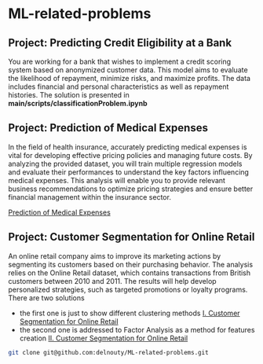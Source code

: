 # ML-related-problems
## Project: Predicting Credit Eligibility at a Bank
You are working for a bank that wishes to implement a credit scoring system based on anonymized customer data. 
This model aims to evaluate the likelihood of repayment, minimize risks, and maximize profits. 
The data includes financial and personal characteristics as well as repayment histories.
The solution is presented in **main/scripts/classificationProblem.ipynb**

## Project:  Prediction of Medical Expenses
In the field of health insurance, accurately predicting medical expenses is vital for developing effective pricing policies and managing future costs. By analyzing the provided dataset, you will train multiple regression models and evaluate their performances to understand the key factors influencing medical expenses. This analysis will enable you to provide relevant business recommendations to optimize pricing strategies and ensure better financial management within the insurance sector.

[Prediction of Medical Expenses](https://github.com/delnouty/ML-related-problems/blob/main/scripts/simpleRegression.ipynb)

## Project: Customer Segmentation for Online Retail
An online retail company aims to improve its marketing actions by segmenting its customers based on their purchasing behavior. The analysis relies on the Online Retail dataset, which contains transactions from British customers between 2010 and 2011. The results will help develop personalized strategies, such as targeted promotions or loyalty programs.
There are two solutions 
* the first one is just to show different clustering methods
[I. Customer Segmentation for Online Retail](https://github.com/delnouty/ML-related-problems/blob/main/scripts/UnSuperVis.ipynb)
* the second one is addressed to Factor Analysis as a method for features creation
[II. Customer Segmentation for Online Retail](https://github.com/delnouty/ML-related-problems/blob/main/scripts/clusteringKMeansFAProblem.ipynb)
```bash
git clone git@github.com:delnouty/ML-related-problems.git
```
